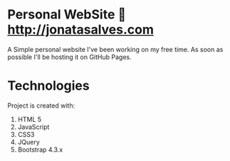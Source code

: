 # Personal WebSite  :link: http://jonatasalves.com
A Simple personal website I've been working  on my free time. As soon as possible I'll be hosting it on GitHub Pages.
# Technologies
Project is created with:
1. HTML 5
2. JavaScript
3. CSS3
4. JQuery
5. Bootstrap 4.3.x
